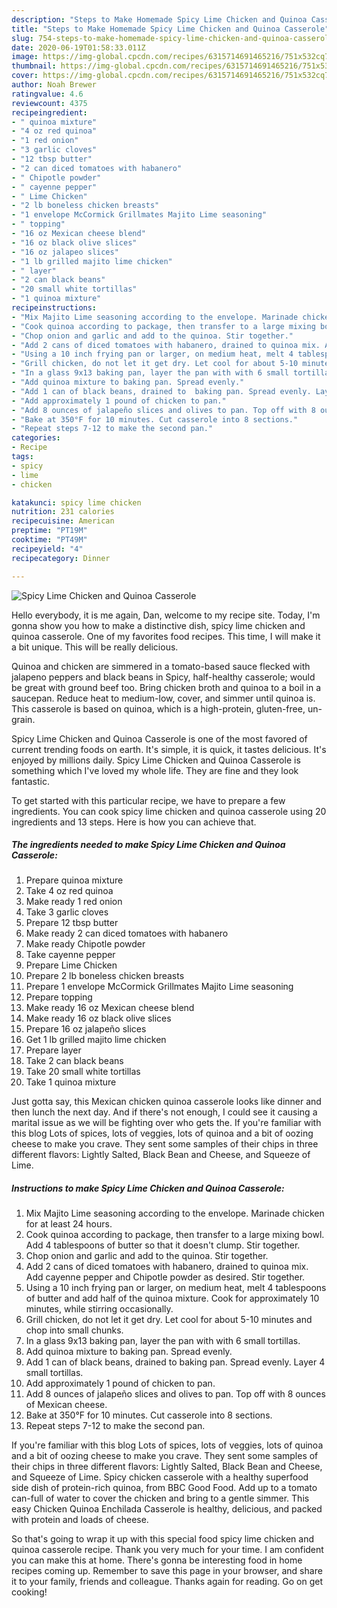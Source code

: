 ```yaml
---
description: "Steps to Make Homemade Spicy Lime Chicken and Quinoa Casserole"
title: "Steps to Make Homemade Spicy Lime Chicken and Quinoa Casserole"
slug: 754-steps-to-make-homemade-spicy-lime-chicken-and-quinoa-casserole
date: 2020-06-19T01:58:33.011Z
image: https://img-global.cpcdn.com/recipes/6315714691465216/751x532cq70/spicy-lime-chicken-and-quinoa-casserole-recipe-main-photo.jpg
thumbnail: https://img-global.cpcdn.com/recipes/6315714691465216/751x532cq70/spicy-lime-chicken-and-quinoa-casserole-recipe-main-photo.jpg
cover: https://img-global.cpcdn.com/recipes/6315714691465216/751x532cq70/spicy-lime-chicken-and-quinoa-casserole-recipe-main-photo.jpg
author: Noah Brewer
ratingvalue: 4.6
reviewcount: 4375
recipeingredient:
- " quinoa mixture"
- "4 oz red quinoa"
- "1 red onion"
- "3 garlic cloves"
- "12 tbsp butter"
- "2 can diced tomatoes with habanero"
- " Chipotle powder"
- " cayenne pepper"
- " Lime Chicken"
- "2 lb boneless chicken breasts"
- "1 envelope McCormick Grillmates Majito Lime seasoning"
- " topping"
- "16 oz Mexican cheese blend"
- "16 oz black olive slices"
- "16 oz jalapeo slices"
- "1 lb grilled majito lime chicken"
- " layer"
- "2 can black beans"
- "20 small white tortillas"
- "1 quinoa mixture"
recipeinstructions:
- "Mix Majito Lime seasoning according to the envelope. Marinade chicken for at least 24 hours."
- "Cook quinoa according to package, then transfer to a large mixing bowl. Add 4 tablespoons of butter so that it doesn&#39;t clump. Stir together."
- "Chop onion and garlic and add to the quinoa. Stir together."
- "Add 2 cans of diced tomatoes with habanero, drained to quinoa mix. Add cayenne pepper and Chipotle powder as desired. Stir together."
- "Using a 10 inch frying pan or larger, on medium heat, melt 4 tablespoons of butter and add half of the quinoa mixture. Cook for approximately 10 minutes, while stirring occasionally."
- "Grill chicken, do not let it get dry. Let cool for about 5-10 minutes and chop into small chunks."
- "In a glass 9x13 baking pan, layer the pan with with 6 small tortillas."
- "Add quinoa mixture to baking pan. Spread evenly."
- "Add 1 can of black beans, drained to  baking pan. Spread evenly. Layer 4 small tortillas."
- "Add approximately 1 pound of chicken to pan."
- "Add 8 ounces of jalapeño slices and olives to pan. Top off with 8 ounces of Mexican cheese."
- "Bake at 350°F for 10 minutes. Cut casserole into 8 sections."
- "Repeat steps 7-12 to make the second pan."
categories:
- Recipe
tags:
- spicy
- lime
- chicken

katakunci: spicy lime chicken 
nutrition: 231 calories
recipecuisine: American
preptime: "PT19M"
cooktime: "PT49M"
recipeyield: "4"
recipecategory: Dinner

---
```



![Spicy Lime Chicken and Quinoa Casserole](https://img-global.cpcdn.com/recipes/6315714691465216/751x532cq70/spicy-lime-chicken-and-quinoa-casserole-recipe-main-photo.jpg)

Hello everybody, it is me again, Dan, welcome to my recipe site. Today, I'm gonna show you how to make a distinctive dish, spicy lime chicken and quinoa casserole. One of my favorites food recipes. This time, I will make it a bit unique. This will be really delicious.

Quinoa and chicken are simmered in a tomato-based sauce flecked with jalapeno peppers and black beans in Spicy, half-healthy casserole; would be great with ground beef too. Bring chicken broth and quinoa to a boil in a saucepan. Reduce heat to medium-low, cover, and simmer until quinoa is. This casserole is based on quinoa, which is a high-protein, gluten-free, un-grain.

Spicy Lime Chicken and Quinoa Casserole is one of the most favored of current trending foods on earth. It's simple, it is quick, it tastes delicious. It's enjoyed by millions daily. Spicy Lime Chicken and Quinoa Casserole is something which I've loved my whole life. They are fine and they look fantastic.


To get started with this particular recipe, we have to prepare a few ingredients. You can cook spicy lime chicken and quinoa casserole using 20 ingredients and 13 steps. Here is how you can achieve that.

<!--inarticleads1-->

##### The ingredients needed to make Spicy Lime Chicken and Quinoa Casserole:

1. Prepare  quinoa mixture
1. Take 4 oz red quinoa
1. Make ready 1 red onion
1. Take 3 garlic cloves
1. Prepare 12 tbsp butter
1. Make ready 2 can diced tomatoes with habanero
1. Make ready  Chipotle powder
1. Take  cayenne pepper
1. Prepare  Lime Chicken
1. Prepare 2 lb boneless chicken breasts
1. Prepare 1 envelope McCormick Grillmates Majito Lime seasoning
1. Prepare  topping
1. Make ready 16 oz Mexican cheese blend
1. Make ready 16 oz black olive slices
1. Prepare 16 oz jalapeño slices
1. Get 1 lb grilled majito lime chicken
1. Prepare  layer
1. Take 2 can black beans
1. Take 20 small white tortillas
1. Take 1 quinoa mixture


Just gotta say, this Mexican chicken quinoa casserole looks like dinner and then lunch the next day. And if there&#39;s not enough, I could see it causing a marital issue as we will be fighting over who gets the. If you&#39;re familiar with this blog Lots of spices, lots of veggies, lots of quinoa and a bit of oozing cheese to make you crave. They sent some samples of their chips in three different flavors: Lightly Salted, Black Bean and Cheese, and Squeeze of Lime. 

<!--inarticleads2-->

##### Instructions to make Spicy Lime Chicken and Quinoa Casserole:

1. Mix Majito Lime seasoning according to the envelope. Marinade chicken for at least 24 hours.
1. Cook quinoa according to package, then transfer to a large mixing bowl. Add 4 tablespoons of butter so that it doesn&#39;t clump. Stir together.
1. Chop onion and garlic and add to the quinoa. Stir together.
1. Add 2 cans of diced tomatoes with habanero, drained to quinoa mix. Add cayenne pepper and Chipotle powder as desired. Stir together.
1. Using a 10 inch frying pan or larger, on medium heat, melt 4 tablespoons of butter and add half of the quinoa mixture. Cook for approximately 10 minutes, while stirring occasionally.
1. Grill chicken, do not let it get dry. Let cool for about 5-10 minutes and chop into small chunks.
1. In a glass 9x13 baking pan, layer the pan with with 6 small tortillas.
1. Add quinoa mixture to baking pan. Spread evenly.
1. Add 1 can of black beans, drained to  baking pan. Spread evenly. Layer 4 small tortillas.
1. Add approximately 1 pound of chicken to pan.
1. Add 8 ounces of jalapeño slices and olives to pan. Top off with 8 ounces of Mexican cheese.
1. Bake at 350°F for 10 minutes. Cut casserole into 8 sections.
1. Repeat steps 7-12 to make the second pan.


If you&#39;re familiar with this blog Lots of spices, lots of veggies, lots of quinoa and a bit of oozing cheese to make you crave. They sent some samples of their chips in three different flavors: Lightly Salted, Black Bean and Cheese, and Squeeze of Lime. Spicy chicken casserole with a healthy superfood side dish of protein-rich quinoa, from BBC Good Food. Add up to a tomato can-full of water to cover the chicken and bring to a gentle simmer. This easy Chicken Quinoa Enchilada Casserole is healthy, delicious, and packed with protein and loads of cheese. 

So that's going to wrap it up with this special food spicy lime chicken and quinoa casserole recipe. Thank you very much for your time. I am confident you can make this at home. There's gonna be interesting food in home recipes coming up. Remember to save this page in your browser, and share it to your family, friends and colleague. Thanks again for reading. Go on get cooking!
